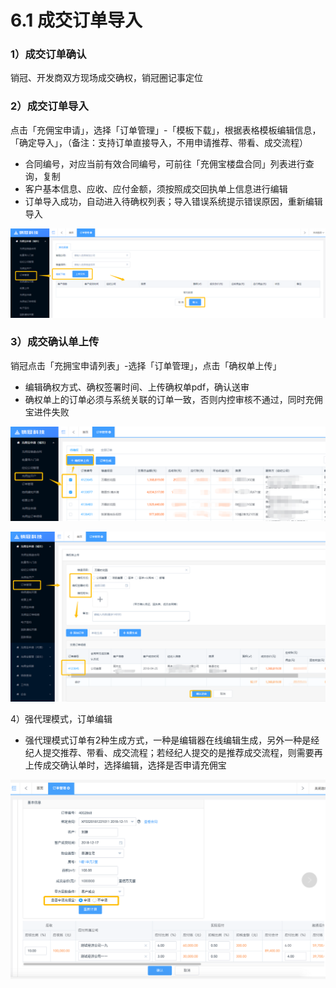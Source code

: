 # 6.1 成交订单导入

### 1）成交订单确认

销冠、开发商双方现场成交确权，销冠圈记事定位

### 2）成交订单导入

点击「充佣宝申请」，选择「订单管理」-「模板下载」，根据表格模板编辑信息，「确定导入」，（备注：支持订单直接导入，不用申请推荐、带看、成交流程）

* 合同编号，对应当前有效合同编号，可前往「充佣宝楼盘合同」列表进行查询，复制
* 客户基本信息、应收、应付金额，须按照成交回执单上信息进行编辑
* 订单导入成功，自动进入待确权列表；导入错误系统提示错误原因，重新编辑导入

![](/assets/import.png订单管理)

### 3）成交确认单上传

销冠点击「充拥宝申请列表」-选择「订单管理」，点击「确权单上传」

* 编辑确权方式、确权签署时间、上传确权单pdf，确认送审
* 确权单上的订单必须与系统关联的订单一致，否则内控审核不通过，同时充佣宝进件失败

![](/assets/import.png订单1)

![](/assets/import.png订单2)

4）强代理模式，订单编辑

* 强代理模式订单有2种生成方式，一种是编辑器在线编辑生成，另外一种是经纪人提交推荐、带看、成交流程；若经纪人提交的是推荐成交流程，则需要再上传成交确认单时，选择编辑，选择是否申请充佣宝

![](/assets/import.png申请2)



